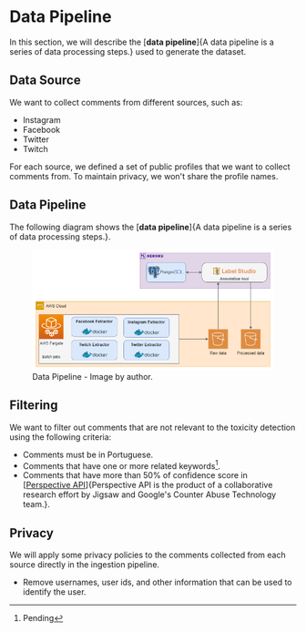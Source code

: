 # Data Pipeline

In this section, we will describe the [**data pipeline**]{A data pipeline is a series of data processing steps.} used to generate the dataset.

## Data Source

We want to collect comments from different sources, such as:

- Instagram
- Facebook
- Twitter
- Twitch

For each source, we defined a set of public profiles that we want to collect comments from. To maintain privacy, we won't share the profile names.

## Data Pipeline

The following diagram shows the [**data pipeline**]{A data pipeline is a series of data processing steps.}.

<figure>
  <img src="../images/ingestion-pipeline.png"/>
  <figcaption>Data Pipeline - Image by author.</figcaption>
</figure>

## Filtering

We want to filter out comments that are not relevant to the toxicity detection using the following criteria:

- Comments must be in Portuguese.
- Comments that have one or more related keywords[^1].
- Comments that have more than 50% of confidence score in [[Perspective API](https://www.perspectiveapi.com/)]{Perspective API is the product of a collaborative research effort by Jigsaw and Google's Counter Abuse Technology team.}.

## Privacy

We will apply some privacy policies to the comments collected from each source directly in the ingestion pipeline.

- Remove usernames, user ids, and other information that can be used to identify the user.

[^1]: Pending
